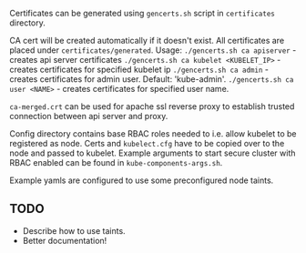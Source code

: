 Certificates can be generated using `gencerts.sh` script in `certificates` directory.

CA cert will be created automatically if it doesn't exist. All certificates are placed under `certificates/generated`.
Usage:
`./gencerts.sh ca apiserver` - creates api server certificates
`./gencerts.sh ca kubelet <KUBELET_IP>` - creates certificates for specified kubelet ip
`./gencerts.sh ca admin` - creates certificates for admin user. Default: 'kube-admin'.
`./gencerts.sh ca user <NAME>` - creates certificates for specified user name.

`ca-merged.crt` can be used for apache ssl reverse proxy to establish trusted connection between api server and proxy.

Config directory contains base RBAC roles needed to i.e. allow kubelet to be registered as node. Certs and `kubelect.cfg` have to be copied over to the node and passed to kubelet. Example arguments to start secure cluster with RBAC enabled can be found in `kube-components-args.sh`.

Example yamls are configured to use some preconfigured node taints.

## TODO
 - Describe how to use taints.
 - Better documentation!
